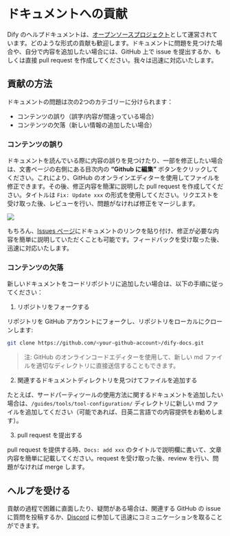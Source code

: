 # ドキュメントへの貢献

Dify のヘルプドキュメントは、[オープンソースプロジェクト](https://github.com/langgenius/dify-docs)として運営されています。どのような形式の貢献も歓迎します。ドキュメントに問題を見つけた場合や、自分で内容を追加したい場合には、GitHub 上で issue を提出するか、もしくは直接 pull request を作成してください。我々は迅速に対応いたします。

## 貢献の方法

ドキュメントの問題は次の2つのカテゴリーに分けられます：

* コンテンツの誤り（誤字/内容が間違っている場合）
* コンテンツの欠落（新しい情報の追加したい場合）

### コンテンツの誤り

ドキュメントを読んでいる際に内容の誤りを見つけたり、一部を修正したい場合は、文書ページの右側にある目次内の **“Github に編集”** ボタンをクリックしてください。これにより、GitHub のオンラインエディターを使用してファイルを修正できます。その後、修正内容を簡潔に説明した pull request を作成してください。タイトルは `Fix: Update xxx` の形式を使用してください。リクエストを受け取った後、レビューを行い、問題がなければ修正をマージします。

![](https://assets-docs.dify.ai//img/jp/community/62fe833fb2c2e81341219877e07a17bb.webp)

もちろん、[Issues ページ](https://github.com/langgenius/dify-docs/issues)にドキュメントのリンクを貼り付け、修正が必要な内容を簡単に説明していただくことも可能です。フィードバックを受け取った後、迅速に対応いたします。

### コンテンツの欠落

新しいドキュメントをコードリポジトリに追加したい場合は、以下の手順に従ってください：

1. リポジトリをフォークする

リポジトリを GitHub アカウントにフォークし、リポジトリをローカルにクローンします:

```bash
git clone https://github.com/<your-github-account>/dify-docs.git
```

> 注: GitHub のオンラインコードエディターを使用して、新しい md ファイルを適切なディレクトリに直接送信することもできます。

2. 関連するドキュメントディレクトリを見つけてファイルを追加する

たとえば、サードパーティツールの使用方法に関するドキュメントを追加したい場合は、`/guides/tools/tool-configuration/` ディレクトリに新しい md ファイルを追加してください（可能であれば、日英二言語での内容提供をお勧めします）。

3. pull request を提出する

pull request を提供する時、`Docs: add xxx` のタイトルで説明欄に書いて、文章内容を簡単に記載してください。request を受け取った後、review を行い、問題がなければ merge します。

## ヘルプを受ける

貢献の過程で困難に直面したり、疑問がある場合は、関連する GitHub の issue に質問を投稿するか、[Discord](https://discord.com/invite/8Tpq4AcN9c) に参加して迅速にコミュニケーションを取ることができます。
